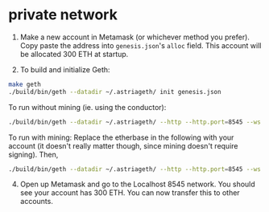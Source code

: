 # private network

1. Make a new account in Metamask (or whichever method you prefer). Copy paste the address into `genesis.json`'s `alloc` field. This account will be allocated 300 ETH at startup.

2. To build and initialize Geth:
```bash
make geth
./build/bin/geth --datadir ~/.astriageth/ init genesis.json
```

To run without mining (ie. using the conductor):
```bash
./build/bin/geth --datadir ~/.astriageth/ --http --http.port=8545 --ws --ws.port=8545 --networkid=1337 --http.corsdomain='*' --ws.origins='*' --miner.threads 1 --miner.etherbase=0x46B77EFDFB20979E1C29ec98DcE73e3eCbF64102 --grpc --grpc.addr=localhost --grpc.port 50051
```

To run with mining:
Replace the etherbase in the following with your account (it doesn't really matter though, since mining doesn't require signing). Then,
```bash
./build/bin/geth --datadir ~/.astriageth/ --http --http.port=8545 --ws --ws.port=8545 --networkid=1337 --http.corsdomain='*' --ws.origins='*' --mine --miner.threads 1 --miner.etherbase=0x46B77EFDFB20979E1C29ec98DcE73e3eCbF64102 --grpc --grpc.addr=localhost --grpc.port 50051
```

4. Open up Metamask and go to the Localhost 8545 network. You should see your account has 300 ETH. You can now transfer this to other accounts.